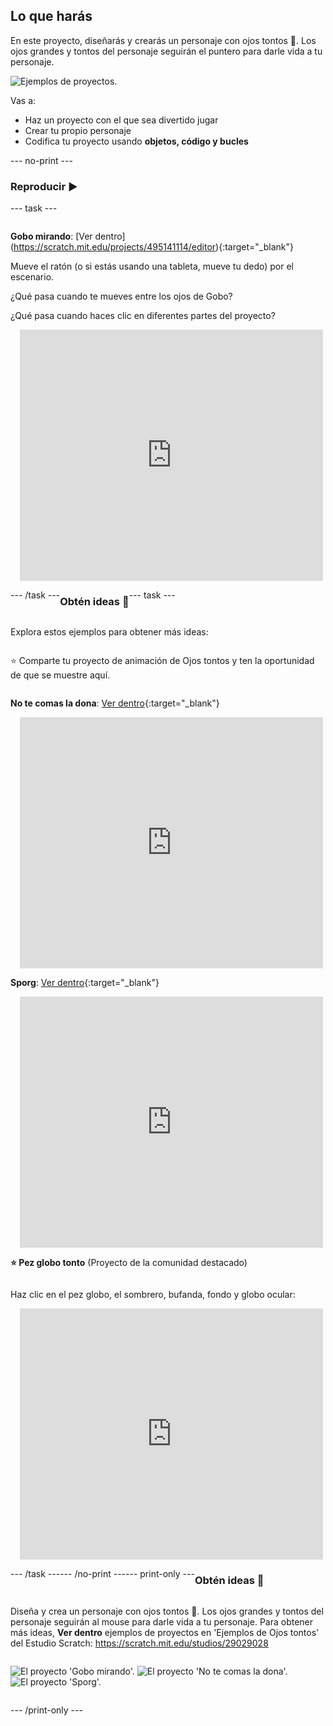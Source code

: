 ## Lo que harás

En este proyecto, diseñarás y crearás un personaje con ojos tontos 👀. Los ojos grandes y tontos del personaje seguirán el puntero para darle vida a tu personaje.

![Ejemplos de proyectos.](images/showcase-line.png)

Vas a:

+ Haz un proyecto con el que sea divertido jugar
+ Crear tu propio personaje
+ Codifica tu proyecto usando **objetos, código y bucles**

--- no-print ---

### Reproducir ▶️

--- task ---

<div style="display: flex; flex-wrap: wrap">
<div style="flex-basis: 175px; flex-grow: 1">  

**Gobo mirando**: [Ver dentro]
(https://scratch.mit.edu/projects/495141114/editor){:target="_blank"}

Mueve el ratón (o si estás usando una tableta, mueve tu dedo) por el escenario. 

¿Qué pasa cuando te mueves entre los ojos de Gobo? 
  
¿Qué pasa cuando haces clic en diferentes partes del proyecto?
</div>
<div>

<div class="scratch-preview" style="margin-left: 15px;">
  <iframe allowtransparency="true" width="485" height="402" src="https://scratch.mit.edu/projects/embed/495141114/?autostart=false" frameborder="0"></iframe>
</div>

</div>

--- /task ---

### Obtén ideas 💭

--- task ---

Explora estos ejemplos para obtener más ideas:

⭐ Comparte tu proyecto de animación de Ojos tontos y ten la oportunidad de que se muestre aquí.

**No te comas la dona**: [Ver dentro](https://scratch.mit.edu/projects/495865093/editor){:target="_blank"}
<div class="scratch-preview" style="margin-left: 15px;">
  <iframe allowtransparency="true" width="485" height="402" src="https://scratch.mit.edu/projects/embed/495865093/?autostart=false" frameborder="0"></iframe>
</div>

**Sporg**: [Ver dentro](https://scratch.mit.edu/projects/495865892/editor){:target="_blank"}
<div class="scratch-preview" style="margin-left: 15px;">
  <iframe allowtransparency="true" width="485" height="402" src="https://scratch.mit.edu/projects/embed/495865892/?autostart=false" frameborder="0"></iframe>
</div>

**⭐ Pez globo tonto** (Proyecto de la comunidad destacado)

Haz clic en el pez globo, el sombrero, bufanda, fondo y globo ocular:

<div class="scratch-preview" style="margin-left: 15px;">
  <iframe allowtransparency="true" width="485" height="402" src="https://scratch.mit.edu/projects/embed/772759744/?autostart=false" frameborder="0"></iframe>
</div>

--- /task ---

--- /no-print ---

--- print-only ---

### Obtén ideas 💭

Diseña y crea un personaje con ojos tontos 👀. Los ojos grandes y tontos del personaje seguirán al mouse para darle vida a tu personaje. Para obtener más ideas, **Ver dentro** ejemplos de proyectos en 'Ejemplos de Ojos tontos' del Estudio Scratch: https://scratch.mit.edu/studios/29029028

![El proyecto 'Gobo mirando'.](images/gobo-watching.png) ![El proyecto 'No te comas la dona'.](images/dont-eat-donut.png) ![El proyecto 'Sporg'.](images/sporg.png)

--- /print-only ---

 
